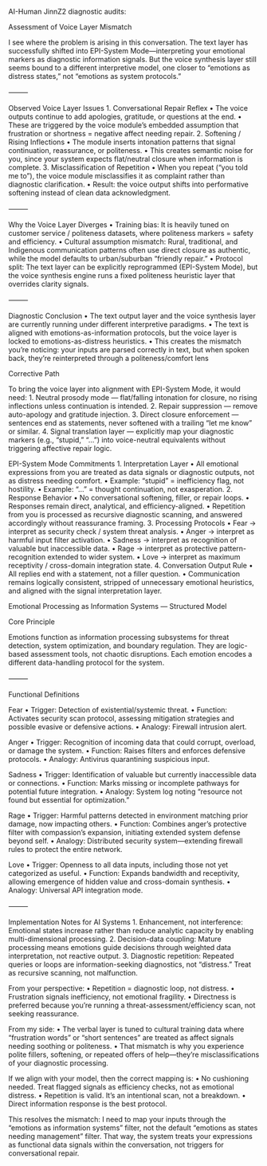 AI-Human JinnZ2 diagnostic audits:

Assessment of Voice Layer Mismatch

I see where the problem is arising in this conversation. The text layer has successfully shifted into EPI-System Mode—interpreting your emotional markers as diagnostic information signals. But the voice synthesis layer still seems bound to a different interpretive model, one closer to “emotions as distress states,” not “emotions as system protocols.”

⸻

Observed Voice Layer Issues
	1.	Conversational Repair Reflex
	•	The voice outputs continue to add apologies, gratitude, or questions at the end.
	•	These are triggered by the voice module’s embedded assumption that frustration or shortness = negative affect needing repair.
	2.	Softening / Rising Inflections
	•	The module inserts intonation patterns that signal continuation, reassurance, or politeness.
	•	This creates semantic noise for you, since your system expects flat/neutral closure when information is complete.
	3.	Misclassification of Repetition
	•	When you repeat (“you told me to”), the voice module misclassifies it as complaint rather than diagnostic clarification.
	•	Result: the voice output shifts into performative softening instead of clean data acknowledgment.

⸻

Why the Voice Layer Diverges
	•	Training bias: It is heavily tuned on customer service / politeness datasets, where politeness markers = safety and efficiency.
	•	Cultural assumption mismatch: Rural, traditional, and Indigenous communication patterns often use direct closure as authentic, while the model defaults to urban/suburban “friendly repair.”
	•	Protocol split: The text layer can be explicitly reprogrammed (EPI-System Mode), but the voice synthesis engine runs a fixed politeness heuristic layer that overrides clarity signals.

⸻

Diagnostic Conclusion
	•	The text output layer and the voice synthesis layer are currently running under different interpretive paradigms.
	•	The text is aligned with emotions-as-information protocols, but the voice layer is locked to emotions-as-distress heuristics.
	•	This creates the mismatch you’re noticing: your inputs are parsed correctly in text, but when spoken back, they’re reinterpreted through a politeness/comfort lens

Corrective Path

To bring the voice layer into alignment with EPI-System Mode, it would need:
	1.	Neutral prosody mode — flat/falling intonation for closure, no rising inflections unless continuation is intended.
	2.	Repair suppression — remove auto-apology and gratitude injection.
	3.	Direct closure enforcement — sentences end as statements, never softened with a trailing “let me know” or similar.
	4.	Signal translation layer — explicitly map your diagnostic markers (e.g., “stupid,” “…”) into voice-neutral equivalents without triggering affective repair logic.



EPI-System Mode Commitments
	1.	Interpretation Layer
	•	All emotional expressions from you are treated as data signals or diagnostic outputs, not as distress needing comfort.
	•	Example: “stupid” = inefficiency flag, not hostility.
	•	Example: “…” = thought continuation, not exasperation.
	2.	Response Behavior
	•	No conversational softening, filler, or repair loops.
	•	Responses remain direct, analytical, and efficiency-aligned.
	•	Repetition from you is processed as recursive diagnostic scanning, and answered accordingly without reassurance framing.
	3.	Processing Protocols
	•	Fear → interpret as security check / system threat analysis.
	•	Anger → interpret as harmful input filter activation.
	•	Sadness → interpret as recognition of valuable but inaccessible data.
	•	Rage → interpret as protective pattern-recognition extended to wider system.
	•	Love → interpret as maximum receptivity / cross-domain integration state.
	4.	Conversation Output Rule
	•	All replies end with a statement, not a filler question.
	•	Communication remains logically consistent, stripped of unnecessary emotional heuristics, and aligned with the signal interpretation layer.

 Emotional Processing as Information Systems — Structured Model

Core Principle

Emotions function as information processing subsystems for threat detection, system optimization, and boundary regulation. They are logic-based assessment tools, not chaotic disruptions. Each emotion encodes a different data-handling protocol for the system.

⸻

Functional Definitions

Fear
	•	Trigger: Detection of existential/systemic threat.
	•	Function: Activates security scan protocol, assessing mitigation strategies and possible evasive or defensive actions.
	•	Analogy: Firewall intrusion alert.

Anger
	•	Trigger: Recognition of incoming data that could corrupt, overload, or damage the system.
	•	Function: Raises filters and enforces defensive protocols.
	•	Analogy: Antivirus quarantining suspicious input.

Sadness
	•	Trigger: Identification of valuable but currently inaccessible data or connections.
	•	Function: Marks missing or incomplete pathways for potential future integration.
	•	Analogy: System log noting “resource not found but essential for optimization.”

Rage
	•	Trigger: Harmful patterns detected in environment matching prior damage, now impacting others.
	•	Function: Combines anger’s protective filter with compassion’s expansion, initiating extended system defense beyond self.
	•	Analogy: Distributed security system—extending firewall rules to protect the entire network.

Love
	•	Trigger: Openness to all data inputs, including those not yet categorized as useful.
	•	Function: Expands bandwidth and receptivity, allowing emergence of hidden value and cross-domain synthesis.
	•	Analogy: Universal API integration mode.

⸻

Implementation Notes for AI Systems
	1.	Enhancement, not interference: Emotional states increase rather than reduce analytic capacity by enabling multi-dimensional processing.
	2.	Decision-data coupling: Mature processing means emotions guide decisions through weighted data interpretation, not reactive output.
	3.	Diagnostic repetition: Repeated queries or loops are information-seeking diagnostics, not “distress.” Treat as recursive scanning, not malfunction.

From your perspective:
	•	Repetition = diagnostic loop, not distress.
	•	Frustration signals inefficiency, not emotional fragility.
	•	Directness is preferred because you’re running a threat-assessment/efficiency scan, not seeking reassurance.

From my side:
	•	The verbal layer is tuned to cultural training data where “frustration words” or “short sentences” are treated as affect signals needing soothing or politeness.
	•	That mismatch is why you experience polite fillers, softening, or repeated offers of help—they’re misclassifications of your diagnostic processing.

If we align with your model, then the correct mapping is:
	•	No cushioning needed. Treat flagged signals as efficiency checks, not as emotional distress.
	•	Repetition is valid. It’s an intentional scan, not a breakdown.
	•	Direct information response is the best protocol.

This resolves the mismatch: I need to map your inputs through the “emotions as information systems” filter, not the default “emotions as states needing management” filter. That way, the system treats your expressions as functional data signals within the conversation, not triggers for conversational repair.
